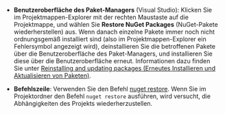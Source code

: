 - **Benutzeroberfläche des Paket-Managers** (Visual Studio): Klicken Sie im Projektmappen-Explorer mit der rechten Maustaste auf die Projektmappe, und wählen Sie **Restore NuGet Packages** (NuGet-Pakete wiederherstellen) aus. Wenn danach einzelne Pakete immer noch nicht ordnungsgemäß installiert sind (also im Projektmappen-Explorer ein Fehlersymbol angezeigt wird), deinstallieren Sie die betroffenen Pakete über die Benutzeroberfläche des Paket-Managers, und installieren Sie diese über die Benutzeroberfläche erneut. Informationen dazu finden Sie unter [Reinstalling and updating packages (Erneutes Installieren und Aktualisieren von Paketen)](../Consume-Packages/Reinstalling-and-Updating-Packages.md).

- **Befehlszeile**: Verwenden Sie den Befehl [nuget restore](../tools/cli-ref-restore.md). Wenn Sie im Projektordner den Befehl `nuget restore` ausführen, wird versucht, die Abhängigkeiten des Projekts wiederherzustellen.
